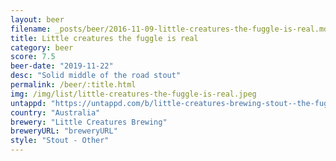 ```yaml
---
layout: beer
filename: _posts/beer/2016-11-09-little-creatures-the-fuggle-is-real.md
title: Little creatures the fuggle is real
category: beer
score: 7.5
beer-date: "2019-11-22"
desc: "Solid middle of the road stout"
permalink: /beer/:title.html
img: /img/list/little-creatures-the-fuggle-is-real.jpeg
untappd: "https://untappd.com/b/little-creatures-brewing-stout--the-fuggle-is-real/2629803"
country: "Australia"
brewery: "Little Creatures Brewing"
breweryURL: "breweryURL"
style: "Stout - Other"
---
```


